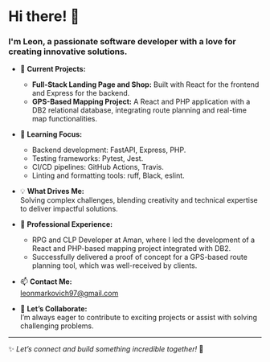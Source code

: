 # Hi there! 👋  
### I'm Leon, a passionate software developer with a love for creating innovative solutions.

- 🔭 **Current Projects:**  
  - **Full-Stack Landing Page and Shop:** Built with React for the frontend and Express for the backend.  
  - **GPS-Based Mapping Project:** A React and PHP application with a DB2 relational database, integrating route planning and real-time map functionalities.  

- 🌱 **Learning Focus:**  
  - Backend development: FastAPI, Express, PHP.  
  - Testing frameworks: Pytest, Jest.  
  - CI/CD pipelines: GitHub Actions, Travis.  
  - Linting and formatting tools: ruff, Black, eslint.  

- 💡 **What Drives Me:**  
  Solving complex challenges, blending creativity and technical expertise to deliver impactful solutions.  

- 💼 **Professional Experience:**  
  - RPG and CLP Developer at Aman, where I led the development of a React and PHP-based mapping project integrated with DB2.  
  - Successfully delivered a proof of concept for a GPS-based route planning tool, which was well-received by clients.  

- 📫 **Contact Me:**  
  [leonmarkovich97@gmail.com](mailto:leonmarkovich97@gmail.com)  

- 💬 **Let’s Collaborate:**  
  I’m always eager to contribute to exciting projects or assist with solving challenging problems.  

---

✨ *Let’s connect and build something incredible together!* 🚀


